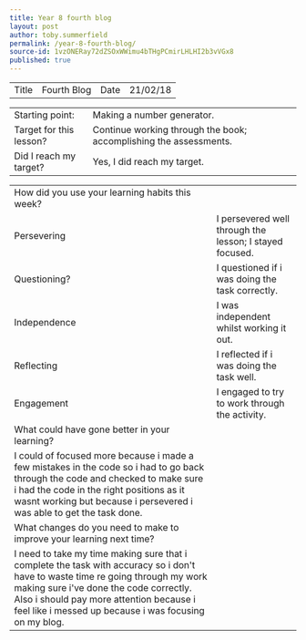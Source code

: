 ```yaml
---
title: Year 8 fourth blog
layout: post
author: toby.summerfield
permalink: /year-8-fourth-blog/
source-id: 1vzONERay72dZSOxWWimu4bTHgPCmirLHLHI2b3vVGx8
published: true
---
```

<table>
  <tr>
    <td>Title</td>
    <td>Fourth Blog</td>
    <td>Date</td>
    <td>21/02/18</td>
  </tr>
</table>


<table>
  <tr>
    <td>Starting point:</td>
    <td>Making a number generator.</td>
  </tr>
  <tr>
    <td>Target for this lesson?</td>
    <td>Continue working through the book; accomplishing the assessments.</td>
  </tr>
  <tr>
    <td>Did I reach my target? </td>
    <td>Yes, I did reach my target.</td>
  </tr>
</table>


<table>
  <tr>
    <td>How did you use your learning habits this week?</td>
    <td></td>
  </tr>
  <tr>
    <td>Persevering</td>
    <td>I persevered well through the lesson; I stayed focused.</td>
  </tr>
  <tr>
    <td>Questioning?</td>
    <td>I questioned if i was doing the task correctly.</td>
  </tr>
  <tr>
    <td>Independence</td>
    <td>I was independent whilst working it out.</td>
  </tr>
  <tr>
    <td>Reflecting</td>
    <td>I reflected if i was doing the task well.</td>
  </tr>
  <tr>
    <td>Engagement</td>
    <td>I engaged to try to work through the activity. </td>
  </tr>
  <tr>
    <td>What could have gone better in your learning?</td>
    <td></td>
  </tr>
  <tr>
    <td>I could of focused more because i made a few mistakes in the code so i had to go back through the code and checked to make sure i had the code in the right positions as it wasnt working but because i persevered i was able to get the task done.

</td>
    <td></td>
  </tr>
  <tr>
    <td>What changes do you need to make to improve your learning next time?</td>
    <td></td>
  </tr>
  <tr>
    <td>I need to take my time making sure that i complete the task with accuracy so i don't have to waste time re going through my work making sure i've done the code correctly.
Also i should pay more attention because i feel like i messed up because i was focusing on my blog.</td>
    <td></td>
  </tr>
</table>


